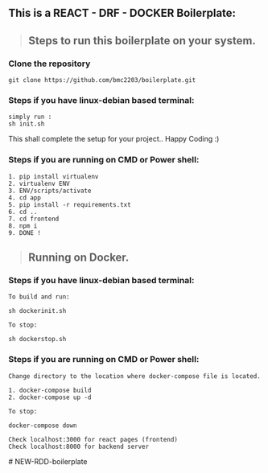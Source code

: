 ## This is a REACT - DRF - DOCKER Boilerplate:

> ## Steps to run this boilerplate on your system.

### Clone the repository 
```
git clone https://github.com/bmc2203/boilerplate.git
```

### Steps if you have linux-debian based terminal:
```
simply run :
sh init.sh
```
This shall complete the setup for your project.. Happy Coding :)

### Steps if you are running on CMD or Power shell:
```
1. pip install virtualenv
2. virtualenv ENV 
3. ENV/scripts/activate 
4. cd app
5. pip install -r requirements.txt
6. cd .. 
7. cd frontend
8. npm i
9. DONE !
```

> ## Running on Docker.

### Steps if you have linux-debian based terminal:
```
To build and run:

sh dockerinit.sh
```
```
To stop:

sh dockerstop.sh
```

### Steps if you are running on CMD or Power shell:
```
Change directory to the location where docker-compose file is located.

1. docker-compose build
2. docker-compose up -d
```
```
To stop:

docker-compose down
```
````
Check localhost:3000 for react pages (frontend)
Check localhost:8000 for backend server
````

#   N E W - R D D - b o i l e r p l a t e  
 